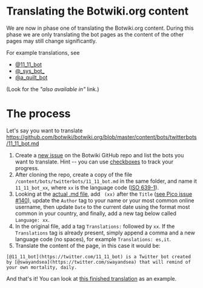 # Translating the Botwiki.org content

We are now in phase one of translating the Botwiki.org content. During this phase we are only translating the bot pages as the content of the other pages may still change significantly.

For example translations, see

 - [@11_11_bot](https://botwiki.org/bots/twitterbots/11_11_bot)
 - [@\_sys_bot\_](https://botwiki.org/bots/twitterbots/_sys_bot_)
 - [@a_quilt_bot](https://botwiki.org/bots/twitterbots/a_quilt_bot)

(Look for the *"also available in"* link.)

# The process

Let's say you want to translate https://github.com/botwiki/botwiki.org/blob/master/content/bots/twitterbots/11_11_bot.md

1. Create a [new issue](https://github.com/botwiki/botwiki.org/issues/new) on the Botwiki GitHub repo and list the bots you want to translate. Hint -- you can use [checkboxes](https://github.com/blog/1375%0A-task-lists-in-gfm-issues-pulls-comments) to track your progress.
2. After cloning the repo, create a copy of the file `/content/bots/twitterbots/11_11_bot.md` in the same folder, and name it `11_11_bot_xx`, where `xx` is the language code ([ISO 639-1](https://www.loc.gov/standards/iso639-2/php/code_list.php)).
3. Looking at the [actual .md file](https://raw.githubusercontent.com/botwiki/botwiki.org/master/content/bots/twitterbots/11_11_bot.md), add ` (xx)` after the `Title` ([see Pico issue #140](https://github.com/picocms/Pico/issues/140)), update the `Author` tag to your name or your most common online username, then update `Date` to the current date using the format most common in your country, and finally, add a new tag below called `Language: xx`.
4. In the original file, add a tag `Translations:` followed by `xx`. If the `Translations` tag is already present, simply append a comma and a new language code (no spaces), for example `Translations: es,it`.
5. Translate the content of the page, in this case it would be:

```
[@11_11_bot](https://twitter.com/11_11_bot) is a Twitter bot created by [@swayandsea](https://twitter.com/swayandsea) that will remind of your own mortality, daily.
```

And that's it! You can look at [this finished translation](https://raw.githubusercontent.com/botwiki/botwiki.org/master/content/bots/twitterbots/11_11_bot_es.md) as an example.